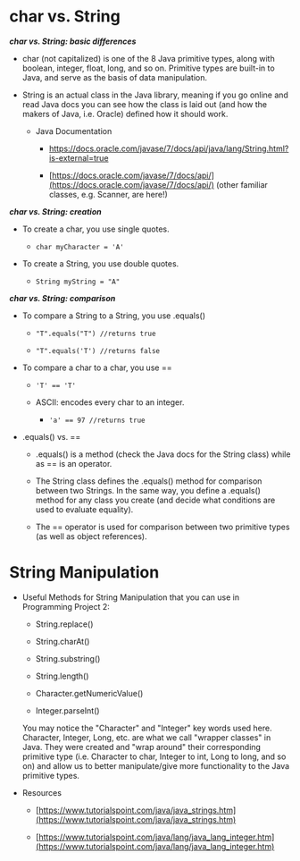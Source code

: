 # char vs. String

***char vs. String: basic differences***

 -  char (not capitalized) is one of the 8 Java primitive types, along with boolean, integer, float, long, and so on. Primitive types are built-in to Java, and serve as the basis of data manipulation.

 -  String is an actual class in the Java library, meaning if you go online and read Java docs you can see how the class is laid out (and how the makers of Java, i.e. Oracle) defined how it should work.

	 - Java Documentation
	 
		 - https://docs.oracle.com/javase/7/docs/api/java/lang/String.html?is-external=true
		 
		 - [https://docs.oracle.com/javase/7/docs/api/](https://docs.oracle.com/javase/7/docs/api/) (other familiar classes, e.g. Scanner, are here!)

***char vs. String: creation***

 - To create a char, you use single quotes.
 
	 - `char myCharacter = 'A'`

 -  To create a String, you use double quotes.
 
	 - `String myString = "A"`

***char vs. String: comparison***

 -  To compare a String to a String, you use .equals()
 
	 - `"T".equals("T") //returns true`
	 
	 - `"T".equals('T') //returns false`

 -  To compare a char to a char, you use ==
 
	 - `'T' == 'T'`
	 
	 - ASCII: encodes every char to an integer.
	 
	 	- `'a' == 97 //returns true`

 - .equals() vs. ==
 
	- .equals() is a method (check the Java docs for the String class) while as == is an operator.
	
	- The String class defines the .equals() method for comparison between two Strings. In the same way, you define a .equals() method for any class you create (and decide what conditions are used to evaluate equality).
	
	- The == operator is used for comparison between two primitive types (as well as object references).


 # String Manipulation

 - Useful Methods for String Manipulation that you can use in
   Programming Project 2:

	 -   String.replace()

	 -   String.charAt()

	 -   String.substring()

	 -   String.length()

	 -   Character.getNumericValue()

	 -   Integer.parseInt()

   You may notice the "Character" and "Integer" key words used here. Character, Integer, Long, etc. are what we call "wrapper classes" in Java. They were created and "wrap around" their corresponding primitive type (i.e. Character to char, Integer to int, Long to long, and so on) and allow us to better manipulate/give more functionality to the Java primitive types.

 - Resources

	-   [https://www.tutorialspoint.com/java/java_strings.htm](https://www.tutorialspoint.com/java/java_strings.htm)

	-   [https://www.tutorialspoint.com/java/lang/java_lang_integer.htm](https://www.tutorialspoint.com/java/lang/java_lang_integer.htm)
